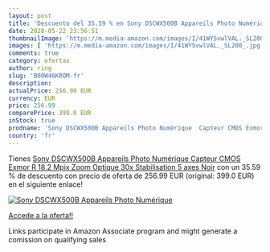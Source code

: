 ```yaml
---
layout: post
title: 'Descuento del 35.59 % en Sony DSCWX500B Appareils Photo Numérique'
date: 2020-05-22 23:56:51
thumbnailImage: 'https://m.media-amazon.com/images/I/41WYSvwlVAL._SL200_.jpg'
images: [ 'https://m.media-amazon.com/images/I/41WYSvwlVAL._SL200_.jpg' ]
comments: true
category: ofertas
author: ring
slug: 'B00W46KROM-fr'
description:
actualPrice: 256.99 EUR
currency: EUR
price: 256.99
comparePrice: 399.0 EUR
inStock: true
prodname: 'Sony DSCWX500B Appareils Photo Numérique  Capteur CMOS Exmor R  18.2 Mpix  Zoom Optique 30x  Stabilisation 5 axes  Noir'
country: 'fr'
---
```


Tienes [Sony DSCWX500B Appareils Photo Numérique  Capteur CMOS Exmor R  18.2 Mpix  Zoom Optique 30x  Stabilisation 5 axes  Noir](https://www.amazon.fr/dp/B00W46KROM/?tag=tolees0d-21) con un 35.59 % de descuento con precio de oferta de 256.99 EUR (original: 399.0 EUR) en el siguiente enlace!

[![Sony DSCWX500B Appareils Photo Numérique](https://m.media-amazon.com/images/I/41WYSvwlVAL._SL200_.jpg)](https://www.amazon.fr/dp/B00W46KROM/?tag=tolees0d-21)

[Accede a la oferta!!](https://www.amazon.fr/dp/B00W46KROM/?tag=tolees0d-21)

Links participate in Amazon Associate program and might generate a comission on qualifying sales


